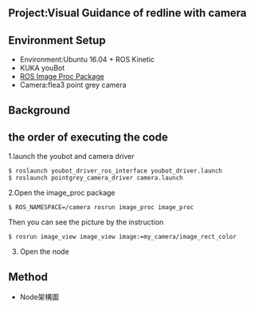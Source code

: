 ## Project:Visual Guidance of redline with camera
## Environment Setup
- Environment:Ubuntu 16.04 + ROS Kinetic
- KUKA youBot
- [ROS Image Proc Package](http://wiki.ros.org/image_proc)
- Camera:flea3 point grey camera 
## Background
## the order of executing the code
1.launch the youbot and camera driver
```
$ roslaunch youbot_driver_ros_interface youbot_driver.launch
$ roslaunch pointgrey_camera_driver camera.launch
```
2.Open the image_proc package
```
$ ROS_NAMESPACE=/camera rosrun image_proc image_proc
```
Then you can see the picture by the instruction
```
$ rosrun image_view image_view image:=my_camera/image_rect_color
```
3. Open the node

## Method
- Node架構圖
